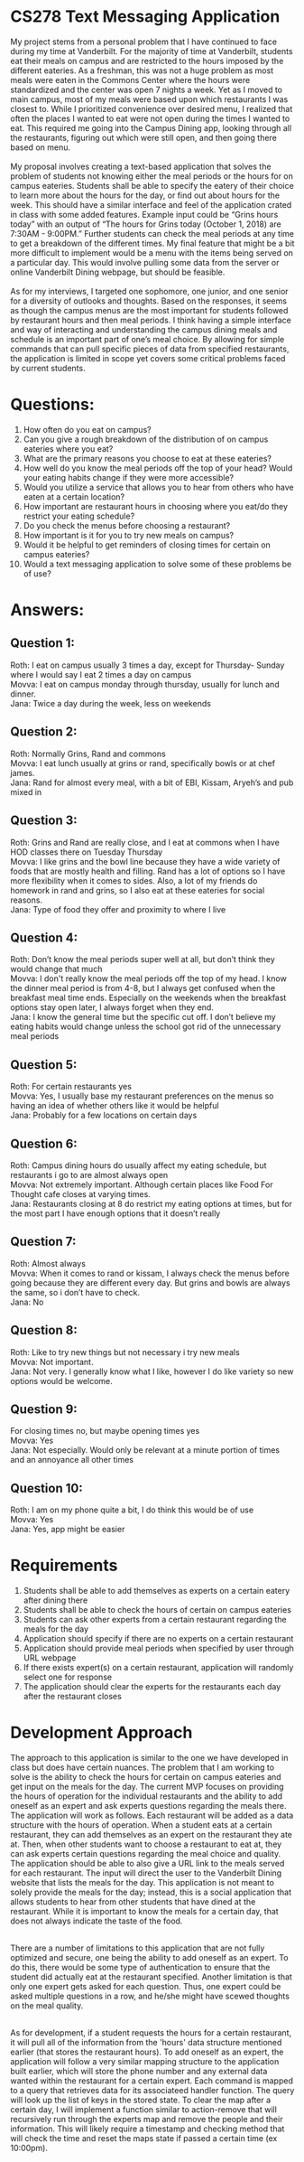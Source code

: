 # CS278 Text Messaging Application

  My project stems from a personal problem that I have continued to face during my time at Vanderbilt. For the majority of time at Vanderbilt, students eat their meals on campus and are restricted to the hours imposed by the different eateries. As a freshman, this was not a huge problem as most meals were eaten in the Commons Center where the hours were standardized and the center was open 7 nights a week. Yet as I moved to main campus, most of my meals were based upon which restaurants I was closest to. While I prioritized convenience over desired menu, I realized that often the places I wanted to eat were not open during the times I wanted to eat. This required me going into the Campus Dining app, looking through all the restaurants, figuring out which were still open, and then going there based on menu. <br/> <br/>
  My proposal involves creating a text-based application that solves the problem of students not knowing either the meal periods or the hours for on campus eateries. Students shall be able to specify the eatery of their choice to learn more about the hours for the day, or find out about hours for the week. This should have a similar interface and feel of the application crated in class with some added features. Example input could be “Grins hours today” with an output of “The hours for Grins today (October 1, 2018) are 7:30AM - 9:00PM.” Further students can check the meal periods at any time to get a breakdown of the different times. My final feature that might be a bit more difficult to implement would be a menu with the items being served on a particular day. This would involve pulling some data from the server or online Vanderbilt Dining webpage, but should be feasible. <br/> <br/>
	As for my interviews, I targeted one sophomore, one junior, and one senior for a diversity of outlooks and thoughts. Based on the responses, it seems as though the campus menus are the most important for students followed by restaurant hours and then meal periods. I think having a simple interface and way of interacting and understanding the campus dining meals and schedule is an important part of one’s meal choice. By allowing for simple commands that can pull specific pieces of data from specified restaurants, the application is limited in scope yet covers some critical problems faced by current students. 


# Questions:
  1. How often do you eat on campus?
  2. Can you give a rough breakdown of the distribution of on campus eateries where you eat?
  3. What are the primary reasons you choose to eat at these eateries?
  4. How well do you know the meal periods off the top of your head? Would your eating habits change if they were more accessible?
  5. Would you utilize a service that allows you to hear from others who have eaten at a certain location?
  6. How important are restaurant hours in choosing where you eat/do they restrict your eating schedule?
  7. Do you check the menus before choosing a restaurant?
  8. How important is it for you to try new meals on campus?
  9. Would it be helpful to get reminders of closing times for certain on campus eateries?
  10. Would a text messaging application to solve some of these problems be of use?



# Answers:

## Question 1: 
Roth: I eat on campus usually 3 times a day, except for Thursday- Sunday where I would say I eat 2 times a day on campus <br/>
Movva: I eat on campus monday through thursday, usually for lunch and dinner. <br/>
Jana: Twice a day during the week, less on weekends <br/>

## Question 2:
Roth: Normally Grins, Rand and commons <br/>
Movva: I eat lunch usually at grins or rand, specifically bowls or at chef james. <br/>
Jana: Rand for almost every meal, with a bit of EBI, Kissam, Aryeh’s and pub mixed in <br/>

## Question 3:
Roth: Grins and Rand are really close, and I eat at commons when I have HOD classes there on Tuesday Thursday <br/>
Movva: I like grins and the bowl line because they have a wide variety of foods that are mostly health and filling. Rand has a lot of options so I have more flexibility when it comes to sides. Also, a lot of my friends do homework in rand and grins, so I also eat at these eateries for social reasons. <br/>
Jana: Type of food they offer and proximity to where I live <br/>

## Question 4:
Roth: Don’t know the meal periods super well at all, but don’t think they would change that much <br/>
Movva: I don't really know the meal periods off the top of my head. I know the dinner meal period is from 4-8, but I always get confused when the breakfast meal time ends. Especially on the weekends when the breakfast options stay open later, I always forget when they end. <br/>
Jana: I know the general time but the specific cut off. I don’t believe my eating habits would change unless the school got rid of the unnecessary meal periods <br/>

## Question 5:
Roth: For certain restaurants yes <br/>
Movva: Yes, I usually base my restaurant preferences on the menus so having an idea of whether others like it would be helpful <br/>
Jana: Probably for a few locations on certain days <br/>

## Question 6:
Roth: Campus dining hours do usually affect my eating schedule, but restaurants i go to are almost always open <br/>
Movva: Not extremely important. Although certain places like Food For Thought cafe closes at varying times. <br/>
Jana: Restaurants closing at 8 do restrict my eating options at times, but for the most part I have enough options that it doesn’t really <br/>

## Question 7:
Roth: Almost always <br/>
Movva: When it comes to rand or kissam, I always check the menus before going because they are different every day. But grins and bowls  are always the same, so i don’t have to check. <br/>
Jana: No <br/>

## Question 8:
Roth: Like to try new things but not necessary i try new meals <br/>
Movva: Not important. <br/>
Jana: Not very. I generally know what I like, however I do like variety so new options would be welcome. <br/>

## Question 9:
For closing times no, but maybe opening times yes <br/>
Movva: Yes <br/>
Jana: Not especially. Would only be relevant at a minute portion of times and an annoyance all other times <br/>

## Question 10:
Roth: I am on my phone quite a bit, I do think this would be of use <br/>
Movva: Yes <br/>
Jana: Yes, app might be easier <br/>


# Requirements
1. Students shall be able to add themselves as experts on a certain eatery after dining there
2. Students shall be able to check the hours of certain on campus eateries 
3. Students can ask other experts from a certain restaurant regarding the meals for the day
4. Application should specify if there are no experts on a certain restaurant
5. Application should provide meal periods when specified by user through URL webpage
6. If there exists expert(s) on a certain restaurant, application will randomly select one for response
7. The application should clear the experts for the restaurants each day after the restaurant closes

# Development Approach
The approach to this application is similar to the one we have developed in class but does have certain nuances. The problem that I am working to solve is the ability to check the hours for certain on campus eateries and get input on the meals for the day. The current MVP focuses on providing the hours of operation for the individual restaurants and the ability to add oneself as an expert and ask experts questions regarding the meals there. The application will work as follows. Each restaurant will be added as a data structure with the hours of operation. When a student eats at a certain restaurant, they can add themselves as an expert on the restaurant they ate at. Then, when other students want to choose a restaurant to eat at, they can ask experts certain questions regarding the meal choice and quality. The application should be able to also give a URL link to the meals served for each restaurant. The input will direct the user to the Vanderbilt Dining website that lists the meals for the day. This application is not meant to solely provide the meals for the day; instead, this is a social application that allows students to hear from other students that have dined at the restaurant. While it is important to know the meals for a certain day, that does not always indicate the taste of the food. <br/> <br/>

There are a number of limitations to this application that are not fully optimized and secure, one being the ability to add oneself as an expert. To do this, there would be some type of authentication to ensure that the student did actually eat at the restaurant specified. Another limitation is that only one expert gets asked for each question. Thus, one expert could be asked multiple questions in a row, and he/she might have scewed thoughts on the meal quality. <br/> <br/>

As for development, if a student requests the hours for a certain restaurant, it will pull all of the information from the 'hours' data structure mentioned earlier (that stores the restaurant hours). To add oneself as an expert, the application will follow a very similar mapping structure to the application built earlier, which will store the phone number and any external data wanted within the restaurant for a certain expert. Each command is mapped to a query that retrieves data for its associateed handler function. The query will look up the list of keys in the stored state. To clear the map after a certain day, I will implement a function similar to action-remove that will recursively run through the experts map and remove the people and their information. This will likely require a timestamp and checking method that will check the time and reset the maps state if passed a certain time (ex 10:00pm). 








